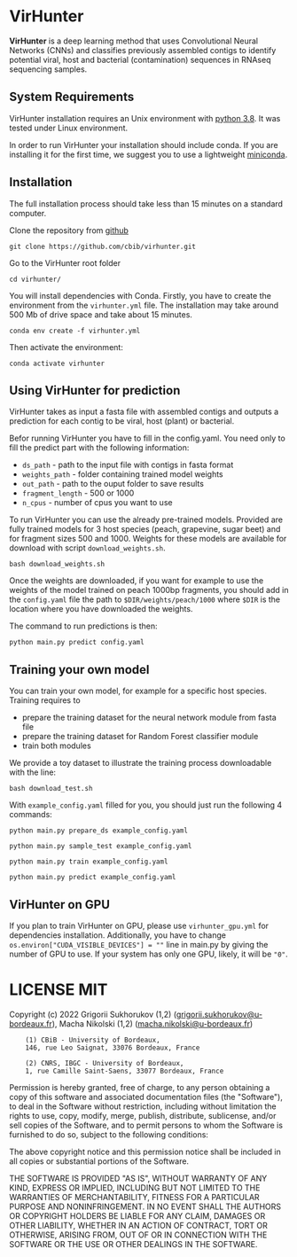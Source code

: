 # VirHunter

**VirHunter** is a deep learning method that uses Convolutional Neural Networks (CNNs) 
and classifies previously assembled contigs to identify potential viral, host and 
bacterial (contamination) sequences in RNAseq sequencing samples. 

## System Requirements
VirHunter installation requires an Unix environment with [python 3.8](http://www.python.org/). 
It was tested under Linux environment.

In order to run VirHunter your installation should include conda. 
If you are installing it for the first time, we suggest you to use 
a lightweight [miniconda](https://docs.conda.io/en/latest/miniconda.html).
         
## Installation 

The full installation process should take less than 15 minutes on a standard computer.

Clone the repository from [github](https://github.com/cbib/virhunter)


`git clone https://github.com/cbib/virhunter.git`

Go to the VirHunter root folder

`cd virhunter/`

You will install dependencies with Conda.
Firstly, you have to create the environment from the `virhunter.yml` file. 
The installation may take around 500 Mb of drive space and take about 15 minutes. 

`conda env create -f virhunter.yml`


Then activate the environment:

`conda activate virhunter`

## Using VirHunter for prediction

VirHunter takes as input a fasta file with assembled contigs and outputs a prediction for each contig to be viral, host (plant) or bacterial.

Befor running VirHunter you have to fill in the config.yaml. You need only to fill the predict part with the following information:
- `ds_path` - path to the input file with contigs in fasta format
- `weights_path` - folder containing trained model weights 
- `out_path` - path to the ouput folder to save results
- `fragment_length` - 500 or 1000
- `n_cpus` - number of cpus you want to use

To run VirHunter you can use the already pre-trained models. Provided are fully trained models for 3 host species  (peach, grapevine, sugar beet) and 
for fragment sizes 500 and 1000. Weights for these models are available for download with script `download_weights.sh`.

`bash download_weights.sh`

Once the weights are downloaded, if you want for example to use the weights of the model trained on peach 1000bp fragments, you should add in the `config.yaml` file the path to `$DIR/weights/peach/1000` where `$DIR` is the location where you have downloaded the weights.

The command to run predictions is then:

`python main.py predict config.yaml`

## Training your own model

You can train your own model, for example for a specific host species. Training requires to
- prepare the training dataset for the neural network module from fasta file
- prepare the training dataset for Random Forest classifier module
- train both modules 

We provide a toy dataset to illustrate the training process downloadable with the line:

`bash download_test.sh`

With `example_config.yaml` filled for you, you should just run the following 4 commands:

`python main.py prepare_ds example_config.yaml`

`python main.py sample_test example_config.yaml`

`python main.py train example_config.yaml`

`python main.py predict example_config.yaml`

## VirHunter on GPU

If you plan to train VirHunter on GPU, please use `virhunter_gpu.yml` for dependencies installation.
Additionally, you have to change `os.environ["CUDA_VISIBLE_DEVICES"] = ""` line in main.py by giving the number of
GPU to use. If your system has only one GPU, likely, it will be `"0"`.


# LICENSE MIT

Copyright (c) 2022 
    Grigorii Sukhorukov (1,2)  (grigorii.sukhorukov@u-bordeaux.fr),
    Macha Nikolski (1,2)    (macha.nikolski@u-bordeaux.fr) 
    
        (1) CBiB - University of Bordeaux,
        146, rue Leo Saignat, 33076 Bordeaux, France

        (2) CNRS, IBGC - University of Bordeaux,
        1, rue Camille Saint-Saens, 33077 Bordeaux, France

Permission is hereby granted, free of charge, to any person obtaining a copy of this software and associated documentation files (the "Software"), to deal in the Software without restriction, including without limitation the rights to use, copy, modify, merge, publish, distribute, sublicense, and/or sell copies of the Software, and to permit persons to whom the Software is furnished to do so, subject to the following conditions:

The above copyright notice and this permission notice shall be included in all copies or substantial portions of the Software.

THE SOFTWARE IS PROVIDED "AS IS", WITHOUT WARRANTY OF ANY KIND, EXPRESS OR IMPLIED, INCLUDING BUT NOT LIMITED TO THE WARRANTIES OF MERCHANTABILITY, FITNESS FOR A PARTICULAR PURPOSE AND NONINFRINGEMENT. IN NO EVENT SHALL THE AUTHORS OR COPYRIGHT HOLDERS BE LIABLE FOR ANY CLAIM, DAMAGES OR OTHER LIABILITY, WHETHER IN AN ACTION OF CONTRACT, TORT OR OTHERWISE, ARISING FROM, OUT OF OR IN CONNECTION WITH THE SOFTWARE OR THE USE OR OTHER DEALINGS IN THE SOFTWARE.
